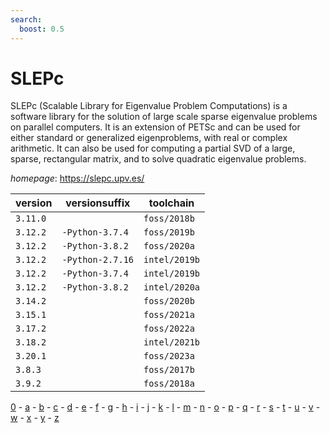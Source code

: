 ```yaml
---
search:
  boost: 0.5
---
```

# SLEPc

SLEPc (Scalable Library for Eigenvalue Problem Computations) is a software library for the solution  of large scale sparse eigenvalue problems on parallel computers. It is an extension of PETSc and can be used for  either standard or generalized eigenproblems, with real or complex arithmetic. It can also be used for computing a  partial SVD of a large, sparse, rectangular matrix, and to solve quadratic eigenvalue problems.

*homepage*: <https://slepc.upv.es/>

version | versionsuffix | toolchain
--------|---------------|----------
``3.11.0`` |  | ``foss/2018b``
``3.12.2`` | ``-Python-3.7.4`` | ``foss/2019b``
``3.12.2`` | ``-Python-3.8.2`` | ``foss/2020a``
``3.12.2`` | ``-Python-2.7.16`` | ``intel/2019b``
``3.12.2`` | ``-Python-3.7.4`` | ``intel/2019b``
``3.12.2`` | ``-Python-3.8.2`` | ``intel/2020a``
``3.14.2`` |  | ``foss/2020b``
``3.15.1`` |  | ``foss/2021a``
``3.17.2`` |  | ``foss/2022a``
``3.18.2`` |  | ``intel/2021b``
``3.20.1`` |  | ``foss/2023a``
``3.8.3`` |  | ``foss/2017b``
``3.9.2`` |  | ``foss/2018a``

[0](../0/index.md) - [a](../a/index.md) - [b](../b/index.md) - [c](../c/index.md) - [d](../d/index.md) - [e](../e/index.md) - [f](../f/index.md) - [g](../g/index.md) - [h](../h/index.md) - [i](../i/index.md) - [j](../j/index.md) - [k](../k/index.md) - [l](../l/index.md) - [m](../m/index.md) - [n](../n/index.md) - [o](../o/index.md) - [p](../p/index.md) - [q](../q/index.md) - [r](../r/index.md) - [s](../s/index.md) - [t](../t/index.md) - [u](../u/index.md) - [v](../v/index.md) - [w](../w/index.md) - [x](../x/index.md) - [y](../y/index.md) - [z](../z/index.md)

